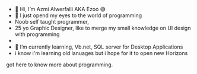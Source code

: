 - 👋 Hi, I’m Azmi Alwerfalli AKA Ezoo 😅
- 👀 I just opend my eyes to the world of programming
- Noob self taught programmer,
- 25 yo Graphic Designer, like to merge my small knowledge on UI design with programming
- 
- 🌱 I’m currently learning, Vb.net, SQL server for Desktop Applications
-  i know i'm learning old lanuages but i hope for it to open new Horizons


 got here to know more about programming.
